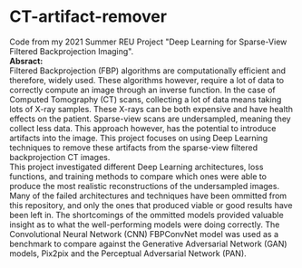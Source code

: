 # CT-artifact-remover
Code from my 2021 Summer REU Project "Deep Learning for Sparse-View Filtered Backprojection Imaging".  
**Absract:**  
Filtered Backprojection (FBP) algorithms are computationally efficient and therefore, widely used. These algorithms however, require a lot of data to correctly compute an image through an inverse function. In the case of Computed Tomography (CT) scans, collecting a lot of data means taking lots of X-ray samples. These X-rays can be both expensive and have health effects on the patient. Sparse-view scans are undersampled, meaning they collect less data. This approach however, has the potential to introduce artifacts into the image. This project focuses on using Deep Learning techniques to remove these artifacts from the sparse-view filtered backprojection CT images.  
This project investigated different Deep Learning architectures, loss functions, and training methods to compare which ones were able to produce the most realistic reconstructions of the undersampled images. Many of the failed architectures and techniques have been ommitted from this repository, and only the ones that produced viable or good results have been left in. The shortcomings of the ommitted models provided valuable insight as to what the well-performing models were doing correctly. The Convolutional Neural Network (CNN) FBPConvNet model was used as a benchmark to compare against the Generative Adversarial Network (GAN) models, Pix2pix and the Perceptual Adversarial Network (PAN). 
